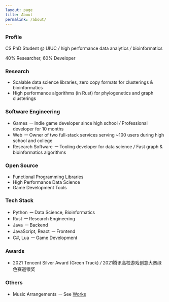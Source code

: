 ```yaml
---
layout: page
title: About
permalink: /about/
---
```


### Profile

CS PhD Student @ UIUC <em class="deemph">/</em> high performance data analytics <em class="deemph">/</em> bioinformatics

40% Researcher, 60% Developer

### Research

- Scalable data science libraries, zero copy formats for clusterings & bioinformatics
- High performance algorithms (in Rust) for phylogenetics and graph clusterings

### Software Engineering

 - Games <em class="deemph">ー</em> Indie game developer since high school <em class="deemph">/</em> Professional developer for 10 months
 - Web <em class="deemph">ー</em> Owner of two full-stack services serving ~100 users during high school and college
 - Research Software <em class="deemph">ー</em> Tooling developer for data science <em class="deemph">/</em> Fast graph & bioinformatics algorithms

### Open Source

 - Functional Programming Libraries
 - High Performance Data Science
 - Game Development Tools

### Tech Stack

 - Python <em class="deemph">ー</em> Data Science, Bioinformatics
 - Rust <em class="deemph">ー</em> Research Engineering
 - Java <em class="deemph">ー</em> Backend
 - JavaScript, React <em class="deemph">ー</em> Frontend
 - C#, Lua <em class="deemph">ー</em> Game Development
 

### Awards

 - 2021 Tencent Silver Award (Green Track) <em class="deemph">/</em> 2021腾讯高校游戏创意大赛绿色赛道银奖

### Others

 - Music Arrangements <em class="deemph">ー</em> See [Works](http://127.0.0.1:4000/portfolio/#music)